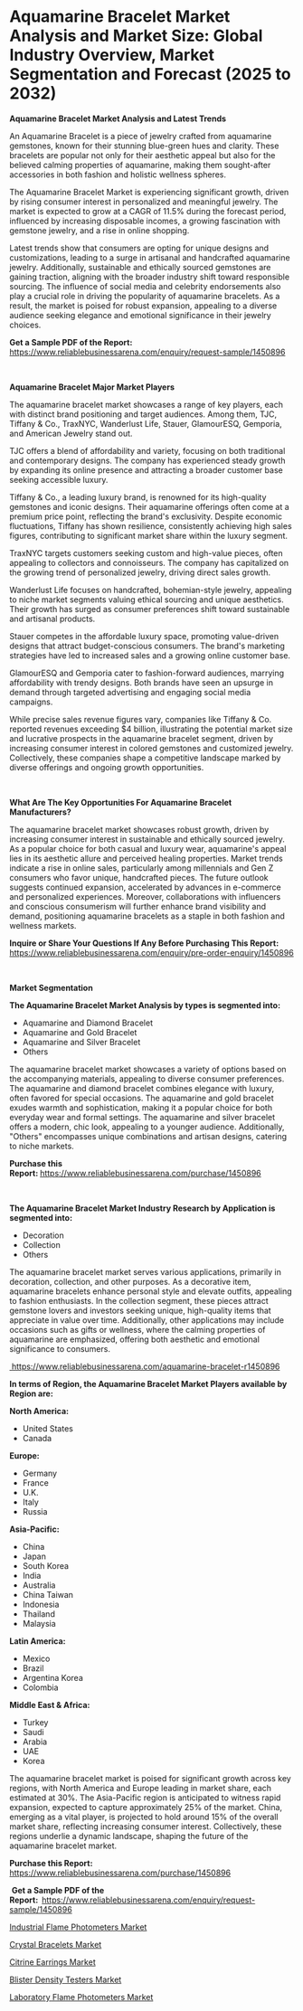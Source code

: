 <p><h1>Aquamarine Bracelet Market Analysis and Market Size: Global Industry Overview, Market Segmentation and Forecast (2025 to 2032)</h1></p><p><strong>Aquamarine Bracelet Market Analysis and Latest Trends</strong></p>
<p><p>An Aquamarine Bracelet is a piece of jewelry crafted from aquamarine gemstones, known for their stunning blue-green hues and clarity. These bracelets are popular not only for their aesthetic appeal but also for the believed calming properties of aquamarine, making them sought-after accessories in both fashion and holistic wellness spheres.</p><p>The Aquamarine Bracelet Market is experiencing significant growth, driven by rising consumer interest in personalized and meaningful jewelry. The market is expected to grow at a CAGR of 11.5% during the forecast period, influenced by increasing disposable incomes, a growing fascination with gemstone jewelry, and a rise in online shopping. </p><p>Latest trends show that consumers are opting for unique designs and customizations, leading to a surge in artisanal and handcrafted aquamarine jewelry. Additionally, sustainable and ethically sourced gemstones are gaining traction, aligning with the broader industry shift toward responsible sourcing. The influence of social media and celebrity endorsements also play a crucial role in driving the popularity of aquamarine bracelets. As a result, the market is poised for robust expansion, appealing to a diverse audience seeking elegance and emotional significance in their jewelry choices.</p></p>
<p><strong>Get a Sample PDF of the Report:&nbsp;</strong> <a href="https://www.reliablebusinessarena.com/enquiry/request-sample/1450896?utm_campaign=2195&utm_medium=2&utm_source=Github&utm_content=ia&utm_term=04042025&utm_id=aquamarine-bracelet">https://www.reliablebusinessarena.com/enquiry/request-sample/1450896</a></p>
<p>&nbsp;</p>
<p><strong>Aquamarine Bracelet Major Market Players</strong></p>
<p><p>The aquamarine bracelet market showcases a range of key players, each with distinct brand positioning and target audiences. Among them, TJC, Tiffany & Co., TraxNYC, Wanderlust Life, Stauer, GlamourESQ, Gemporia, and American Jewelry stand out.</p><p>TJC offers a blend of affordability and variety, focusing on both traditional and contemporary designs. The company has experienced steady growth by expanding its online presence and attracting a broader customer base seeking accessible luxury.</p><p>Tiffany & Co., a leading luxury brand, is renowned for its high-quality gemstones and iconic designs. Their aquamarine offerings often come at a premium price point, reflecting the brand's exclusivity. Despite economic fluctuations, Tiffany has shown resilience, consistently achieving high sales figures, contributing to significant market share within the luxury segment.</p><p>TraxNYC targets customers seeking custom and high-value pieces, often appealing to collectors and connoisseurs. The company has capitalized on the growing trend of personalized jewelry, driving direct sales growth.</p><p>Wanderlust Life focuses on handcrafted, bohemian-style jewelry, appealing to niche market segments valuing ethical sourcing and unique aesthetics. Their growth has surged as consumer preferences shift toward sustainable and artisanal products.</p><p>Stauer competes in the affordable luxury space, promoting value-driven designs that attract budget-conscious consumers. The brand's marketing strategies have led to increased sales and a growing online customer base.</p><p>GlamourESQ and Gemporia cater to fashion-forward audiences, marrying affordability with trendy designs. Both brands have seen an upsurge in demand through targeted advertising and engaging social media campaigns.</p><p>While precise sales revenue figures vary, companies like Tiffany & Co. reported revenues exceeding $4 billion, illustrating the potential market size and lucrative prospects in the aquamarine bracelet segment, driven by increasing consumer interest in colored gemstones and customized jewelry. Collectively, these companies shape a competitive landscape marked by diverse offerings and ongoing growth opportunities.</p></p>
<p>&nbsp;</p>
<p><strong>What Are The Key Opportunities For Aquamarine Bracelet Manufacturers?</strong></p>
<p><p>The aquamarine bracelet market showcases robust growth, driven by increasing consumer interest in sustainable and ethically sourced jewelry. As a popular choice for both casual and luxury wear, aquamarine's appeal lies in its aesthetic allure and perceived healing properties. Market trends indicate a rise in online sales, particularly among millennials and Gen Z consumers who favor unique, handcrafted pieces. The future outlook suggests continued expansion, accelerated by advances in e-commerce and personalized experiences. Moreover, collaborations with influencers and conscious consumerism will further enhance brand visibility and demand, positioning aquamarine bracelets as a staple in both fashion and wellness markets.</p></p>
<p><strong>Inquire or Share Your Questions If Any Before Purchasing This Report:</strong> <a href="https://www.reliablebusinessarena.com/enquiry/pre-order-enquiry/1450896?utm_campaign=2195&utm_medium=2&utm_source=Github&utm_content=ia&utm_term=04042025&utm_id=aquamarine-bracelet">https://www.reliablebusinessarena.com/enquiry/pre-order-enquiry/1450896</a></p>
<p>&nbsp;</p>
<p><strong>Market Segmentation</strong></p>
<p><strong>The Aquamarine Bracelet Market Analysis by types is segmented into:</strong></p>
<p><ul><li>Aquamarine and Diamond Bracelet</li><li>Aquamarine and Gold Bracelet</li><li>Aquamarine and Silver Bracelet</li><li>Others</li></ul></p>
<p><p>The aquamarine bracelet market showcases a variety of options based on the accompanying materials, appealing to diverse consumer preferences. The aquamarine and diamond bracelet combines elegance with luxury, often favored for special occasions. The aquamarine and gold bracelet exudes warmth and sophistication, making it a popular choice for both everyday wear and formal settings. The aquamarine and silver bracelet offers a modern, chic look, appealing to a younger audience. Additionally, "Others" encompasses unique combinations and artisan designs, catering to niche markets.</p></p>
<p><strong>Purchase this Report:&nbsp;</strong><a href="https://www.reliablebusinessarena.com/purchase/1450896?utm_campaign=2195&utm_medium=2&utm_source=Github&utm_content=ia&utm_term=04042025&utm_id=aquamarine-bracelet">https://www.reliablebusinessarena.com/purchase/1450896</a></p>
<p>&nbsp;</p>
<p><strong>The Aquamarine Bracelet Market Industry Research by Application is segmented into:</strong></p>
<p><ul><li>Decoration</li><li>Collection</li><li>Others</li></ul></p>
<p><p>The aquamarine bracelet market serves various applications, primarily in decoration, collection, and other purposes. As a decorative item, aquamarine bracelets enhance personal style and elevate outfits, appealing to fashion enthusiasts. In the collection segment, these pieces attract gemstone lovers and investors seeking unique, high-quality items that appreciate in value over time. Additionally, other applications may include occasions such as gifts or wellness, where the calming properties of aquamarine are emphasized, offering both aesthetic and emotional significance to consumers.</p></p>
<p><a href="https://www.reliablebusinessarena.com/aquamarine-bracelet-r1450896?utm_campaign=2195&utm_medium=2&utm_source=Github&utm_content=ia&utm_term=04042025&utm_id=aquamarine-bracelet">&nbsp;https://www.reliablebusinessarena.com/aquamarine-bracelet-r1450896</a></p>
<p><strong>In terms of Region, the Aquamarine Bracelet Market Players available by Region are:</strong></p>
<p>
    <p> <strong> North America: </strong>
        <ul>
            <li>United States</li>
            <li>Canada</li>
        </ul>
        </p> 
    <p> <strong> Europe: </strong>
        <ul>
            <li>Germany</li>
            <li>France</li>
            <li>U.K.</li>
            <li>Italy</li>
            <li>Russia</li>
        </ul>
        </p> 
    <p> <strong> Asia-Pacific: </strong>
        <ul>
            <li>China</li>
            <li>Japan</li>
            <li>South Korea</li>
            <li>India</li>
            <li>Australia</li>
            <li>China Taiwan</li>
            <li>Indonesia</li>
            <li>Thailand</li>
            <li>Malaysia</li>
        </ul>
        </p> 
    <p> <strong> Latin America: </strong>
        <ul>
            <li>Mexico</li>
            <li>Brazil</li>
            <li>Argentina Korea</li>
            <li>Colombia</li>
        </ul>
        </p> 
    <p> <strong> Middle East & Africa: </strong>
        <ul>
            <li>Turkey</li>
            <li>Saudi</li>
            <li>Arabia</li>
            <li>UAE</li>
            <li>Korea</li>
        </ul>
    </p>
    </p>
<p><p>The aquamarine bracelet market is poised for significant growth across key regions, with North America and Europe leading in market share, each estimated at 30%. The Asia-Pacific region is anticipated to witness rapid expansion, expected to capture approximately 25% of the market. China, emerging as a vital player, is projected to hold around 15% of the overall market share, reflecting increasing consumer interest. Collectively, these regions underlie a dynamic landscape, shaping the future of the aquamarine bracelet market.</p></p>
<p><strong>Purchase this Report: </strong><a href="https://www.reliablebusinessarena.com/purchase/1450896?utm_campaign=2195&utm_medium=2&utm_source=Github&utm_content=ia&utm_term=04042025&utm_id=aquamarine-bracelet">https://www.reliablebusinessarena.com/purchase/1450896</a></p>
<p>&nbsp;<strong>Get a Sample PDF of the Report:&nbsp;&nbsp;</strong><a href="https://www.reliablebusinessarena.com/enquiry/request-sample/1450896?utm_campaign=2195&utm_medium=2&utm_source=Github&utm_content=ia&utm_term=04042025&utm_id=aquamarine-bracelet">https://www.reliablebusinessarena.com/enquiry/request-sample/1450896</a></p>
<p><strong></strong></p>
<p><p><a href="https://www.linkedin.com/pulse/insights-industrial-flame-photometers-industry-market-financial-6hp5c?utm_campaign=2195&utm_medium=2&utm_source=Github&utm_content=ia&utm_term=04042025&utm_id=aquamarine-bracelet">Industrial Flame Photometers Market</a></p><p><a href="https://github.com/bloggglazaie/Market-Research-Report-List-1/blob/main/crystal-bracelets-market.md?utm_campaign=2195&utm_medium=2&utm_source=Github&utm_content=ia&utm_term=04042025&utm_id=aquamarine-bracelet">Crystal Bracelets Market</a></p><p><a href="https://github.com/lolahberkik5/Market-Research-Report-List-1/blob/main/citrine-earrings-market.md?utm_campaign=2195&utm_medium=2&utm_source=Github&utm_content=ia&utm_term=04042025&utm_id=aquamarine-bracelet">Citrine Earrings Market</a></p><p><a href="https://www.linkedin.com/pulse/global-blister-density-testers-106-cagr-forecast-2025-2032-ox1uc?utm_campaign=2195&utm_medium=2&utm_source=Github&utm_content=ia&utm_term=04042025&utm_id=aquamarine-bracelet">Blister Density Testers Market</a></p><p><a href="https://www.linkedin.com/pulse/projected-market-expansion-laboratory-flame-photometers-51-vvzzc?utm_campaign=2195&utm_medium=2&utm_source=Github&utm_content=ia&utm_term=04042025&utm_id=aquamarine-bracelet">Laboratory Flame Photometers Market</a></p></p>